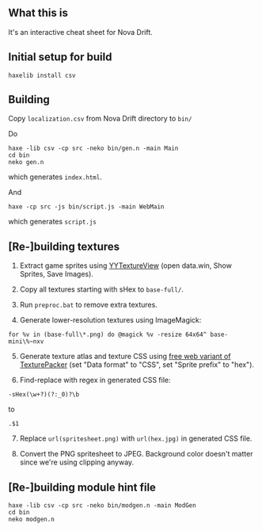 ## What this is
It's an interactive cheat sheet for Nova Drift.


## Initial setup for build
```
haxelib install csv
```

## Building
Copy `localization.csv` from Nova Drift directory to `bin/`

Do
```
haxe -lib csv -cp src -neko bin/gen.n -main Main
cd bin
neko gen.n
```
which generates `index.html`.

And
```
haxe -cp src -js bin/script.js -main WebMain
```
which generates `script.js`

## [Re-]building textures
1. Extract game sprites using [YYTextureView](https://yal.cc/r/17/yytextureview/) (open data.win, Show Sprites, Save Images).

2. Copy all textures starting with sHex to `base-full/`.

3. Run `preproc.bat` to remove extra textures.

4. Generate lower-resolution textures using ImageMagick:
```
for %v in (base-full\*.png) do @magick %v -resize 64x64^ base-mini\%~nxv
```

5. Generate texture atlas and texture CSS using [free web variant of TexturePacker](https://www.codeandweb.com/free-sprite-sheet-packer) (set "Data format" to "CSS", set "Sprite prefix" to "hex").

6. Find-replace with regex in generated CSS file:
```
-sHex(\w+?)(?:_0)?\b
```
to
```
.$1
```

7. Replace `url(spritesheet.png)` with `url(hex.jpg)` in generated CSS file.

8. Convert the PNG spritesheet to JPEG. Background color doesn't matter since we're using clipping anyway.

## [Re-]building module hint file
```
haxe -lib csv -cp src -neko bin/modgen.n -main ModGen
cd bin
neko modgen.n
```